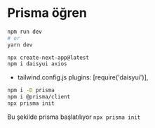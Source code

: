 # Prisma öğren

```bash
npm run dev
# or
yarn dev
```

```bash
npx create-next-app@latest
npm i daisyui axios
```

- tailwind.config.js
  plugins: [require('daisyui')],

```bash
npm i -D prisma
npm i @prisma/client
npx prisma init
```

Bu şekilde prisma başlatılıyor `npx prisma init`
